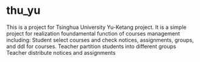 # thu_yu
This is a project for Tsinghua University Yu-Ketang project. It is a simple project for realization foundamental function of courses management including:
Student select courses and check notices, assignments, groups, and ddl for courses.
Teacher partition students into different groups
Teacher distribute notices and assignments
